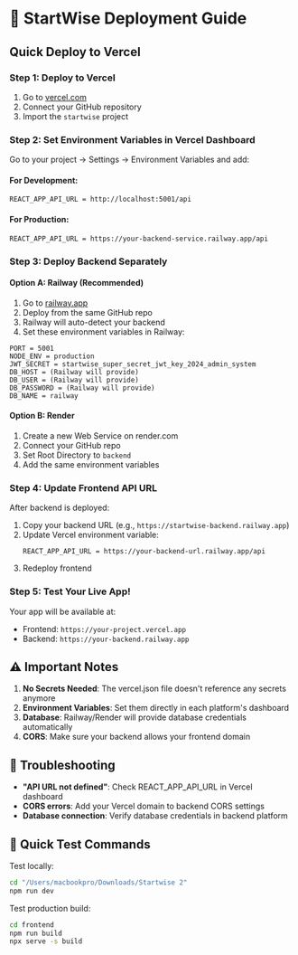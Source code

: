 # 🚀 StartWise Deployment Guide

## Quick Deploy to Vercel

### Step 1: Deploy to Vercel
1. Go to [vercel.com](https://vercel.com)
2. Connect your GitHub repository
3. Import the `startwise` project

### Step 2: Set Environment Variables in Vercel Dashboard

Go to your project → Settings → Environment Variables and add:

#### For Development:
```
REACT_APP_API_URL = http://localhost:5001/api
```

#### For Production:
```
REACT_APP_API_URL = https://your-backend-service.railway.app/api
```

### Step 3: Deploy Backend Separately

#### Option A: Railway (Recommended)
1. Go to [railway.app](https://railway.app)
2. Deploy from the same GitHub repo
3. Railway will auto-detect your backend
4. Set these environment variables in Railway:

```
PORT = 5001
NODE_ENV = production
JWT_SECRET = startwise_super_secret_jwt_key_2024_admin_system
DB_HOST = (Railway will provide)
DB_USER = (Railway will provide) 
DB_PASSWORD = (Railway will provide)
DB_NAME = railway
```

#### Option B: Render
1. Create a new Web Service on render.com
2. Connect your GitHub repo
3. Set Root Directory to `backend`
4. Add the same environment variables

### Step 4: Update Frontend API URL
After backend is deployed:
1. Copy your backend URL (e.g., `https://startwise-backend.railway.app`)
2. Update Vercel environment variable:
   ```
   REACT_APP_API_URL = https://your-backend-url.railway.app/api
   ```
3. Redeploy frontend

### Step 5: Test Your Live App!
Your app will be available at:
- Frontend: `https://your-project.vercel.app`
- Backend: `https://your-backend.railway.app`

## ⚠️ Important Notes

1. **No Secrets Needed**: The vercel.json file doesn't reference any secrets anymore
2. **Environment Variables**: Set them directly in each platform's dashboard
3. **Database**: Railway/Render will provide database credentials automatically
4. **CORS**: Make sure your backend allows your frontend domain

## 🔧 Troubleshooting

- **"API URL not defined"**: Check REACT_APP_API_URL in Vercel dashboard
- **CORS errors**: Add your Vercel domain to backend CORS settings
- **Database connection**: Verify database credentials in backend platform

## 📱 Quick Test Commands

Test locally:
```bash
cd "/Users/macbookpro/Downloads/Startwise 2"
npm run dev
```

Test production build:
```bash
cd frontend
npm run build
npx serve -s build
```